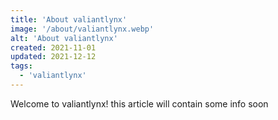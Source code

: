```yaml
---
title: 'About valiantlynx'
image: '/about/valiantlynx.webp'
alt: 'About valiantlynx'
created: 2021-11-01
updated: 2021-12-12
tags:
  - 'valiantlynx'
---
```


Welcome to valiantlynx! this article will contain some info soon
